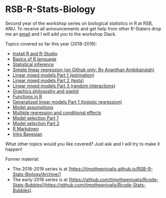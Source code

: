 # RSB-R-Stats-Biology

Second year of the workshop series on biological statistics in R at RSB, ANU. To receive all announcements and get help from other R-Staters drop me an [email](mailto:timotheebonnetc@gmail.com) and I will add you to the workshop Slack.


Topics covered so far this year (2018-2019):
* [Install R and R-Studio](https://timotheenivalis.github.io/RSB-R-Stats-Biology/00.Install)
* [Basics of R language](https://timotheenivalis.github.io/RSB-R-Stats-Biology/01.IntroR)
* [Statistical inference](https://timotheenivalis.github.io/RSB-R-Stats-Biology/02.IntroStats)
* [Simple linear regression (on Github only; By Ananthan Ambikairajah)](https://github.com/timotheenivalis/RSB-R-Stats-Biology/tree/master/13.SimpleLinearRegression)
* [Linear mixed models Part 1 (estimation)](https://timotheenivalis.github.io/RSB-R-Stats-Biology/03.MixedModels)
* [Linear mixed models Part 2 (tests)](https://timotheenivalis.github.io/RSB-R-Stats-Biology/05.MixedModels2)
* [Linear mixed models Part 3 (random interactions)](https://timotheenivalis.github.io/RSB-R-Stats-Biology/07.MixedModels3)
* [Graphics philosophy and ggplot](https://timotheenivalis.github.io/RSB-R-Stats-Biology/04.GraphicDesign)
* [Functions in R](https://timotheenivalis.github.io/RSB-R-Stats-Biology/06.FunctionsAndFundamentalCoding)
* [Generalized linear models Part 1 (logistic regression)](https://timotheenivalis.github.io/RSB-R-Stats-Biology/08.LogisticRegression)
* [Model assumptions](https://timotheenivalis.github.io/RSB-R-Stats-Biology/09.Assumptions)
* [Multiple regression and conditional effects](https://timotheenivalis.github.io/RSB-R-Stats-Biology/10.MultipleRegression)
* [Model selection Part 1](https://timotheenivalis.github.io/RSB-R-Stats-Biology/11.ModelSelection/)
* [Model selection Part 2](https://timotheenivalis.github.io/RSB-R-Stats-Biology/12.ModelSelection2/)
* [R Markdown](https://timotheenivalis.github.io/RSB-R-Stats-Biology/14.RMarkdown/)
* [Intro Bayesian](https://timotheenivalis.github.io/RSB-R-Stats-Biology/15.IntroBayesian/)


What other topics would you like covered? Just ask and I will try to make it happen!

Former material:
* The 2018-2019 series is at [https://timotheenivalis.github.io/RSB-R-Stats-Biology/Archive/]
* The early-2018 series is at [https://github.com/timotheenivalis/Rcode-Stats-Bubbles](https://github.com/timotheenivalis/Rcode-Stats-Bubbles).

